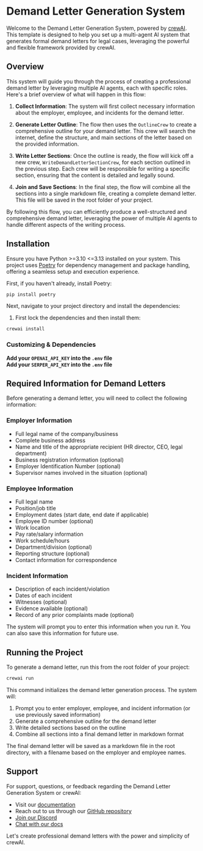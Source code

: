 # Demand Letter Generation System

Welcome to the Demand Letter Generation System, powered by [crewAI](https://crewai.com). This template is designed to help you set up a multi-agent AI system that generates formal demand letters for legal cases, leveraging the powerful and flexible framework provided by crewAI.

## Overview

This system will guide you through the process of creating a professional demand letter by leveraging multiple AI agents, each with specific roles. Here's a brief overview of what will happen in this flow:

1. **Collect Information**: The system will first collect necessary information about the employer, employee, and incidents for the demand letter.

2. **Generate Letter Outline**: The flow then uses the `OutlineCrew` to create a comprehensive outline for your demand letter. This crew will search the internet, define the structure, and main sections of the letter based on the provided information.

3. **Write Letter Sections**: Once the outline is ready, the flow will kick off a new crew, `WriteDemandLetterSectionCrew`, for each section outlined in the previous step. Each crew will be responsible for writing a specific section, ensuring that the content is detailed and legally sound.

4. **Join and Save Sections**: In the final step, the flow will combine all the sections into a single markdown file, creating a complete demand letter. This file will be saved in the root folder of your project.

By following this flow, you can efficiently produce a well-structured and comprehensive demand letter, leveraging the power of multiple AI agents to handle different aspects of the writing process.

## Installation

Ensure you have Python >=3.10 <=3.13 installed on your system. This project uses [Poetry](https://python-poetry.org/) for dependency management and package handling, offering a seamless setup and execution experience.

First, if you haven't already, install Poetry:

```bash
pip install poetry
```

Next, navigate to your project directory and install the dependencies:

1. First lock the dependencies and then install them:

```bash
crewai install
```

### Customizing & Dependencies

**Add your `OPENAI_API_KEY` into the `.env` file**  
**Add your `SERPER_API_KEY` into the `.env` file**

## Required Information for Demand Letters

Before generating a demand letter, you will need to collect the following information:

### Employer Information

- Full legal name of the company/business
- Complete business address
- Name and title of the appropriate recipient (HR director, CEO, legal department)
- Business registration information (optional)
- Employer Identification Number (optional)
- Supervisor names involved in the situation (optional)

### Employee Information

- Full legal name
- Position/job title
- Employment dates (start date, end date if applicable)
- Employee ID number (optional)
- Work location
- Pay rate/salary information
- Work schedule/hours
- Department/division (optional)
- Reporting structure (optional)
- Contact information for correspondence

### Incident Information

- Description of each incident/violation
- Dates of each incident
- Witnesses (optional)
- Evidence available (optional)
- Record of any prior complaints made (optional)

The system will prompt you to enter this information when you run it. You can also save this information for future use.

## Running the Project

To generate a demand letter, run this from the root folder of your project:

```bash
crewai run
```

This command initializes the demand letter generation process. The system will:

1. Prompt you to enter employer, employee, and incident information (or use previously saved information)
2. Generate a comprehensive outline for the demand letter
3. Write detailed sections based on the outline
4. Combine all sections into a final demand letter in markdown format

The final demand letter will be saved as a markdown file in the root directory, with a filename based on the employer and employee names.

## Support

For support, questions, or feedback regarding the Demand Letter Generation System or crewAI:

- Visit our [documentation](https://docs.crewai.com)
- Reach out to us through our [GitHub repository](https://github.com/joaomdmoura/crewai)
- [Join our Discord](https://discord.com/invite/X4JWnZnxPb)
- [Chat with our docs](https://chatg.pt/DWjSBZn)

Let's create professional demand letters with the power and simplicity of crewAI.

